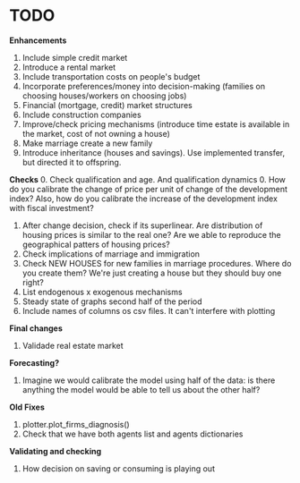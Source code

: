 # TODO

**Enhancements**
1. Include simple credit market
4. Introduce a rental market
5. Include transportation costs on people's budget
6. Incorporate preferences/money into decision-making (families on choosing houses/workers on choosing jobs)
7. Financial (mortgage, credit) market structures
8. Include construction companies
9. Improve/check pricing mechanisms (introduce time estate is available in the market, cost of not owning a house)
10. Make marriage create a new family
11. Introduce inheritance (houses and savings). Use implemented transfer, but directed it to offspring.

**Checks**
0. Check qualification and age. And qualification dynamics
0. How do you calibrate the change of price per unit of change of the development index? Also, how do you calibrate the increase of the development index with fiscal investment?
1. After change decision, check if its superlinear. Are distribution of housing prices is similar to the real one? Are we able to reproduce the geographical patters of housing prices? 
2. Check implications of marriage and immigration
3. Check NEW HOUSES for new families in marriage procedures. Where do you create them? We're just creating a house but they should buy one right?
4. List endogenous x exogenous mechanisms
5. Steady state of graphs second half of the period
6. Include names of columns os csv files. It can't interfere with plotting

**Final changes**
1. Validade real estate market

**Forecasting?**
1. Imagine we would calibrate the model using half of the data: is there anything the model would be able to tell us about the other half? 

**Old Fixes**
1. plotter.plot_firms_diagnosis()
2. Check that we have both agents list and agents dictionaries

**Validating and checking**
1. How decision on saving or consuming is playing out
